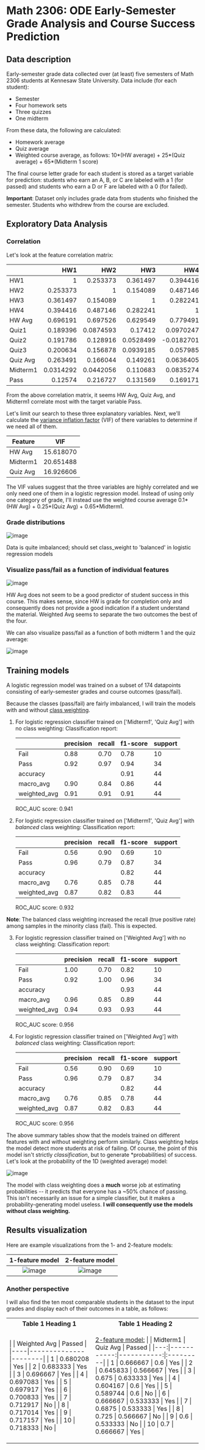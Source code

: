 # Math 2306: ODE Early-Semester Grade Analysis and Course Success Prediction

## Data description
Early-semester grade data collected over (at least) five semesters of Math 2306 students at Kennesaw State University.
Data include (for each student):
- Semester
- Four homework sets
- Three quizzes
- One midterm

From these data, the following are calculated:
- Homework average
- Quiz average
- Weighted course average, as follows: 10*(HW average) + 25*(Quiz average) + 65*(Midterm 1 score)

The final course letter grade for each student is stored as a target variable for prediction: students who earn an A, B, or C are labeled with a 1 (for passed) and students who earn a D or F are labeled with a 0 (for failed). 

**Important**: Dataset only includes grade data from students who finished the semester. Students who withdrew from the course are excluded.

## Exploratory Data Analysis

### Correlation

Let's look at the feature correlation matrix:

|          |       HW1 |       HW2 |       HW3 |        HW4 |   HW Avg |     Quiz1 |      Quiz2 |     Quiz3 |   Quiz Avg |   Midterm1 |     Pass |
|:---------|----------:|----------:|----------:|-----------:|---------:|----------:|-----------:|----------:|-----------:|-----------:|---------:|
| HW1      | 1         | 0.253373  | 0.361497  |  0.394416  | 0.696191 | 0.189396  |  0.191786  | 0.200634  |  0.263491  |  0.0314292 | 0.12574  |
| HW2      | 0.253373  | 1         | 0.154089  |  0.487146  | 0.697526 | 0.0874593 |  0.128916  | 0.156878  |  0.166044  |  0.0442056 | 0.216727 |
| HW3      | 0.361497  | 0.154089  | 1         |  0.282241  | 0.629549 | 0.17412   |  0.0528499 | 0.0939185 |  0.149261  |  0.110683  | 0.131569 |
| HW4      | 0.394416  | 0.487146  | 0.282241  |  1         | 0.779491 | 0.0970247 | -0.0182701 | 0.057985  |  0.0636405 |  0.0835274 | 0.169171 |
| HW Avg   | 0.696191  | 0.697526  | 0.629549  |  0.779491  | 1        | 0.191931  |  0.124251  | 0.179998  |  0.225561  |  0.096318  | 0.231919 |
| Quiz1    | 0.189396  | 0.0874593 | 0.17412   |  0.0970247 | 0.191931 | 1         |  0.445091  | 0.143003  |  0.761957  |  0.326459  | 0.315997 |
| Quiz2    | 0.191786  | 0.128916  | 0.0528499 | -0.0182701 | 0.124251 | 0.445091  |  1         | 0.313793  |  0.806652  |  0.365008  | 0.364305 |
| Quiz3    | 0.200634  | 0.156878  | 0.0939185 |  0.057985  | 0.179998 | 0.143003  |  0.313793  | 1         |  0.61866   |  0.482089  | 0.360789 |
| Quiz Avg | 0.263491  | 0.166044  | 0.149261  |  0.0636405 | 0.225561 | 0.761957  |  0.806652  | 0.61866   |  1         |  0.524909  | 0.470391 |
| Midterm1 | 0.0314292 | 0.0442056 | 0.110683  |  0.0835274 | 0.096318 | 0.326459  |  0.365008  | 0.482089  |  0.524909  |  1         | 0.661899 |
| Pass     | 0.12574   | 0.216727  | 0.131569  |  0.169171  | 0.231919 | 0.315997  |  0.364305  | 0.360789  |  0.470391  |  0.661899  | 1        |

From the above correlation matrix, it seems HW Avg, Quiz Avg, and Midterm1 correlate most with the target variable Pass.

Let's limit our search to these three explanatory variables. Next, we'll calculate the [variance inflation factor](https://en.wikipedia.org/wiki/Variance_inflation_factor) (VIF) of there variables to determine if we need all of them.

| Feature  | VIF      |
| -------- | -------  |
| HW Avg   |15.618070 |
| Midterm1 | 20.651488|
| Quiz Avg | 16.926606|

The VIF values suggest that the three variables are highly correlated and we only need one of them in a logistic regression model.
Instead of using only one category of grade, I'll instead use the weighted course average 0.1*(HW Avg) + 0.25*(Quiz Avg) + 0.65*Midterm1.
### Grade distributions

![image](https://github.com/user-attachments/assets/80fca629-0bca-4b48-aa90-a26cd627f3e2)

Data is quite imbalanced; should set class_weight to 'balanced' in logistic regression models

### Visualize pass/fail as a function of individual features

![image](https://github.com/user-attachments/assets/07d84108-1407-499c-9b84-44c4953b2c8b)

HW Avg does not seem to be a good predictor of student success in this course. This makes sense, since HW is grade for completion only and consequently does not provide a good indication if a student understand the material. Weighted Avg seems to separate the two outcomes the best of the four.

We can also visualize pass/fail as a function of both midterm 1 and the quiz average:

![image](https://github.com/user-attachments/assets/8913b892-db1f-43d2-b686-53fdb485c8a8)

## Training models

A logistic regression model was trained on a subset of 174 datapoints consisting of early-semester grades and course outcomes (pass/fail).

Because the classes (pass/fail) are fairly imbalanced, I will train the models with and without [class weighting](https://scikit-learn.org/1.5/modules/generated/sklearn.linear_model.LogisticRegression.html).

1. For logistic regression classifier trained on ['Midterm1', 'Quiz Avg'] with no class weighting:
Classification report:
    
    |                 | precision | recall  | f1-score | support |
    |-----------------|-----------|---------|----------|-------- |               
    |        Fail     |  0.88     |   0.70  |   0.78   |   10    |
    |        Pass     |  0.92     |   0.97  |   0.94   |   34    |
    |    accuracy     |           |         |   0.91   |   44    |
    |   macro_avg     |  0.90     |   0.84  |   0.86   |   44    |
    | weighted_avg    |  0.91     |   0.91  |   0.91   |   44    |
  
    ROC_AUC score: 0.941

2. For logistic regression classifier trained on ['Midterm1', 'Quiz Avg'] with *balanced* class weighting:
Classification report:
      
      |                 | precision | recall  | f1-score | support |
      |-----------------|-----------|---------|----------|-------- |               
      |        Fail     |  0.56     |   0.90  |   0.69   |   10    |
      |        Pass     |  0.96     |   0.79  |   0.87   |   34    |
      |    accuracy     |           |         |   0.82   |   44    |
      |   macro_avg     |  0.76     |   0.85  |   0.78   |   44    |
      | weighted_avg    |  0.87     |   0.82  |   0.83   |   44    |
      
      ROC_AUC score: 0.932
  
  **Note**: The balanced class weighting increased the recall (true positive rate) among samples in the minority class (fail). This is expected.

3. For logistic regression classifier trained on ['Weighted Avg'] with no class weighting:
Classification report:
    
    |                 | precision | recall  | f1-score | support |
    |-----------------|-----------|---------|----------|-------- |               
    |        Fail     |  1.00     |   0.70  |   0.82   |   10    |
    |        Pass     |  0.92     |   1.00  |   0.96   |   34    |
    |    accuracy     |           |         |   0.93   |   44    |
    |   macro_avg     |  0.96     |   0.85  |   0.89   |   44    |
    | weighted_avg    |  0.94     |   0.93  |   0.93   |   44    |
  
    ROC_AUC score: 0.956

4. For logistic regression classifier trained on ['Weighted Avg'] with *balanced* class weighting:
Classification report:
      
      |                 | precision | recall  | f1-score | support |
      |-----------------|-----------|---------|----------|-------- |               
      |        Fail     |  0.56     |   0.90  |   0.69   |   10    |
      |        Pass     |  0.96     |   0.79  |   0.87   |   34    |
      |    accuracy     |           |         |   0.82   |   44    |
      |   macro_avg     |  0.76     |   0.85  |   0.78   |   44    |
      | weighted_avg    |  0.87     |   0.82  |   0.83   |   44    |
      
      ROC_AUC score: 0.956

The above summary tables show that the models trained on different features with and without weighting perform similarly. Class weighting helps the model detect more students at risk of failing. Of course, the point of this model isn't strictly *classification*, but to generate *probabilities) of success. Let's look at the probability of the 1D (weighted average) model:

![image](https://github.com/user-attachments/assets/39bcfa84-4ea2-476b-b4ad-d3e7be5ec818)

The model with class weighting does a **much** worse job at estimating probabilities -- it predicts that everyone has a ~50% chance of passing. This isn't necessarily an issue for a simple classifier, but it makes a probability-generating model useless. **I will consequently use the models without class weighting.**

## Results visualization

Here are example visualizations from the 1- and 2-feature models:

1-feature model            |  2-feature model
:-------------------------:|:-------------------------:
![image](https://github.com/user-attachments/assets/6941d2ec-e0e6-4a44-a4fd-aaf9131de74c)  | ![image](https://github.com/user-attachments/assets/0d339847-e5cf-4fec-ae5f-dc6656eedb99)

### Another perspective

I will also find the ten most comparable students in the dataset to the input grades and display each of their outcomes in a table, as follows:

<table>
<tr><th>Table 1 Heading 1 </th><th>Table 1 Heading 2</th></tr>
<tr><td>
|    | Weighted Avg | Passed |
|----|--------------|--------|
| 1	 | 0.680208     | Yes    |
| 2	 | 0.683333	    | Yes    |
| 3	 | 0.696667	    | Yes    |
| 4	 | 0.697083	    | Yes    |
| 5	 | 0.697917	    | Yes    |
| 6	 | 0.700833	    | Yes    |
| 7	 | 0.712917	    | No     |
| 8	 | 0.717014	    | Yes   |
| 9	 | 0.717157	    | Yes    |
| 10 | 0.718333	    | No     |

</td><td>
    
<ins>2-feature model:</ins>
|    |   Midterm1 |   Quiz Avg | Passed   |
|---:|-----------:|-----------:|:---------|
|  1 |   0.666667 |   0.6      | Yes      |
|  2 |   0.645833 |   0.566667 | Yes      |
|  3 |   0.675    |   0.633333 | Yes      |
|  4 |   0.604167 |   0.6      | Yes      |
|  5 |   0.589744 |   0.6      | No       |
|  6 |   0.666667 |   0.533333 | Yes      |
|  7 |   0.6875   |   0.533333 | Yes      |
|  8 |   0.725    |   0.566667 | No       |
|  9 |   0.6      |   0.533333 | No       |
|  10 |   0.7      |   0.666667 | Yes      |

</td></tr> </table>



